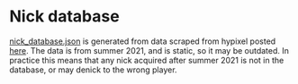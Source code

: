 # Nick database

[nick\_database.json](./nick_database.json) is generated from data scraped from hypixel posted [here](https://hypixel.net/threads/hypixel-game-data-hypixel-denicking.4415597/). The data is from summer 2021, and is static, so it may be outdated. In practice this means that any nick acquired after summer 2021 is not in the database, or may denick to the wrong player.
